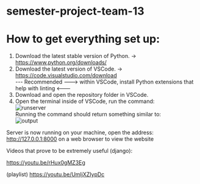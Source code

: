 # semester-project-team-13

# How to get everything set up:

1. Download the latest stable version of Python. -> https://www.python.org/downloads/
2. Download the latest version of VSCode. -> https://code.visualstudio.com/download  
    --- Recommended ---> within VSCode, install Python extensions that help with linting <---
3. Download and open the repository folder in VSCode.
4. Open the terminal inside of VSCode, run the command:  
![runserver](https://user-images.githubusercontent.com/47163056/134789149-d3c01a17-f852-45ae-af9f-1c1f574b1049.png)  
Running the command should return something similar to:  
![output](https://user-images.githubusercontent.com/47163056/134789158-436999a1-2550-4ea7-81f9-a63e1de75766.png)  

Server is now running on your machine, open the address: http://127.0.0.1:8000  on a web browser to view the website


Videos that prove to be extremely useful (django):

https://youtu.be/rHux0gMZ3Eg

(playlist) https://youtu.be/UmljXZIypDc
